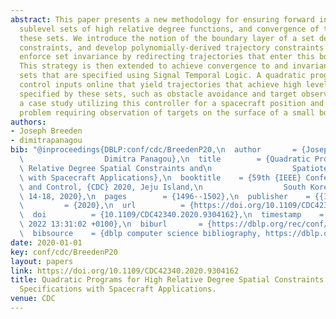 ```yaml
---
abstract: This paper presents a new methodology for ensuring forward invariance of
  sublevel sets of high relative degree functions, and convergence of the state to
  these sets. We introduce the notion of the boundary layer of a set defined by multiple
  constraints, and develop polynomially-derived trajectory constraints as means to
  enforce set invariance by redirecting trajectories that enter this boundary layer.
  This strategy is then extended to achieve convergence to and invariance of goal
  sets that are specified using Signal Temporal Logic. A quadratic program computes
  control inputs online that yield trajectories that achieve high level objectives
  specified by these sets, such as obstacle avoidance and target observation. We present
  a case study utilizing this controller for a spacecraft position and attitude control
  problem requiring observation of targets on the surface of a small body.
authors:
- Joseph Breeden
- dimitrapanagou
bib: "@inproceedings{DBLP:conf/cdc/BreedenP20,\n  author       = {Joseph Breeden and\n\
  \                  Dimitra Panagou},\n  title        = {Quadratic Programs for High\
  \ Relative Degree Spatial Constraints and\n                  Spatiotemporal Specifications\
  \ with Spacecraft Applications},\n  booktitle    = {59th {IEEE} Conference on Decision\
  \ and Control, {CDC} 2020, Jeju Island,\n                  South Korea, December\
  \ 14-18, 2020},\n  pages        = {1496--1502},\n  publisher    = {{IEEE}},\n  year\
  \         = {2020},\n  url          = {https://doi.org/10.1109/CDC42340.2020.9304162},\n\
  \  doi          = {10.1109/CDC42340.2020.9304162},\n  timestamp    = {Fri, 04 Mar\
  \ 2022 13:31:02 +0100},\n  biburl       = {https://dblp.org/rec/conf/cdc/BreedenP20.bib},\n\
  \  bibsource    = {dblp computer science bibliography, https://dblp.org}\n}"
date: 2020-01-01
key: conf/cdc/BreedenP20
layout: papers
link: https://doi.org/10.1109/CDC42340.2020.9304162
title: Quadratic Programs for High Relative Degree Spatial Constraints and Spatiotemporal
  Specifications with Spacecraft Applications.
venue: CDC
---
```


